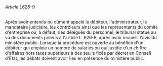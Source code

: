 ###### Article L626-9

Après avoir entendu ou dûment appelé le débiteur, l'administrateur, le mandataire judiciaire, les contrôleurs ainsi que les représentants du comité d'entreprise ou, à défaut, des délégués du personnel, le tribunal statue au vu des documents prévus à l'article L. 626-8, après avoir recueilli l'avis du ministère public. Lorsque la procédure est ouverte au bénéfice d'un débiteur qui emploie un nombre de salariés ou qui justifie d'un chiffre d'affaires hors taxes supérieurs à des seuils fixés par décret en Conseil d'Etat, les débats doivent avoir lieu en présence du ministère public.

